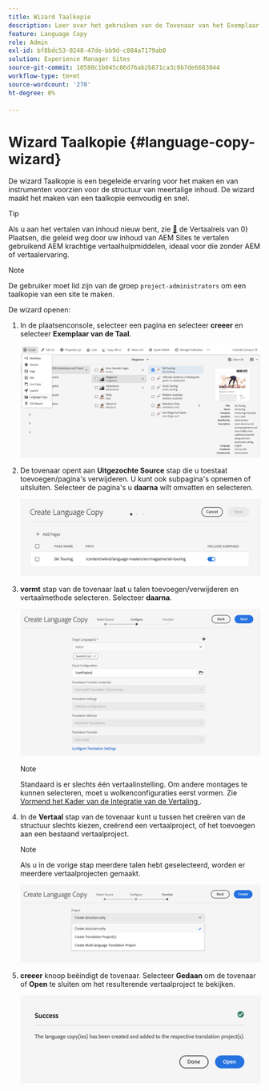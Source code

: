 ```yaml
---
title: Wizard Taalkopie
description: Leer over het gebruiken van de Tovenaar van het Exemplaar van de Taal in AEM.
feature: Language Copy
role: Admin
exl-id: bf8bdc53-0248-47de-bb9d-c884a7179ab0
solution: Experience Manager Sites
source-git-commit: 10580c1b045c86d76ab2b871ca3c0b7de6683044
workflow-type: tm+mt
source-wordcount: '270'
ht-degree: 0%

---
```


# Wizard Taalkopie {#language-copy-wizard}

De wizard Taalkopie is een begeleide ervaring voor het maken en van instrumenten voorzien voor de structuur van meertalige inhoud. De wizard maakt het maken van een taalkopie eenvoudig en snel.

>[!TIP]
>
>Als u aan het vertalen van inhoud nieuw bent, zie [&#128279;](/help/journey-sites/translation/overview.md) de Vertaalreis van 0&rbrace; Plaatsen, die geleid weg door uw inhoud van AEM Sites te vertalen gebruikend AEM krachtige vertaalhulpmiddelen, ideaal voor die zonder AEM of vertaalervaring.

>[!NOTE]
>
>De gebruiker moet lid zijn van de groep `project-administrators` om een taalkopie van een site te maken.

De wizard openen:

1. In de plaatsenconsole, selecteer een pagina en selecteer **creeer** en selecteer **Exemplaar van de Taal**.

   ![&#x200B; creeer taalexemplaar van tovenaar &#x200B;](../assets/language-copy-wizard.png)

1. De tovenaar opent aan **Uitgezochte Source** stap die u toestaat toevoegen/pagina&#39;s verwijderen. U kunt ook subpagina&#39;s opnemen of uitsluiten. Selecteer de pagina&#39;s u **daarna** wilt omvatten en selecteren.

   ![&#x200B; Toevoegend pagina&#39;s met de tovenaar &#x200B;](../assets/language-copy-wizard-add-pages.png)

1. **vormt** stap van de tovenaar laat u talen toevoegen/verwijderen en vertaalmethode selecteren. Selecteer **daarna**.

   ![&#x200B; vorm stap van tovenaar &#x200B;](../assets/language-copy-wizard-configure.png)

   >[!NOTE]
   >
   >Standaard is er slechts één vertaalinstelling. Om andere montages te kunnen selecteren, moet u wolkenconfiguraties eerst vormen. Zie [&#x200B; Vormend het Kader van de Integratie van de Vertaling &#x200B;](integration-framework.md).

1. In de **Vertaal** stap van de tovenaar kunt u tussen het creëren van de structuur slechts kiezen, creërend een vertaalproject, of het toevoegen aan een bestaand vertaalproject.

   >[!NOTE]
   >
   >Als u in de vorige stap meerdere talen hebt geselecteerd, worden er meerdere vertaalprojecten gemaakt.

   ![&#x200B; Vertaal stap van tovenaar &#x200B;](../assets/language-copy-wizard-translate.png)

1. **creeer** knoop beëindigt de tovenaar. Selecteer **Gedaan** om de tovenaar of **Open** te sluiten om het resulterende vertaalproject te bekijken.

   ![&#x200B; tovenaar van het Eind &#x200B;](../assets/language-copy-wizard-done.png)
